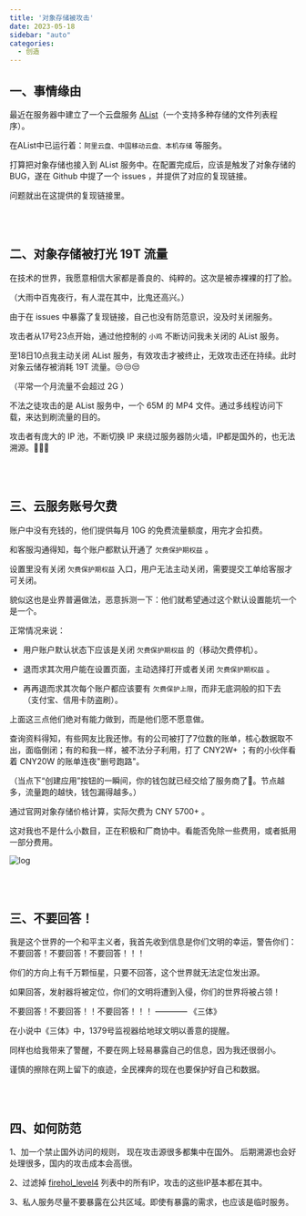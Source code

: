 ```yaml
---
title: '对象存储被攻击'
date: 2023-05-18
sidebar: "auto"
categories:
  - 创造
---
```




## 一、事情缘由

最近在服务器中建立了一个云盘服务 [AList](https://alist.nn.ci/zh/)（一个支持多种存储的文件列表程序）。

在AList中已运行着：`阿里云盘、中国移动云盘、本机存储` 等服务。

打算把对象存储也接入到 AList 服务中。在配置完成后，应该是触发了对象存储的BUG，遂在 Github 中提了一个 issues ，并提供了对应的复现链接。

问题就出在这提供的复现链接里。



<br><br>

## 二、对象存储被打光 19T 流量

在技术的世界，我愿意相信大家都是善良的、纯粹的。这次是被赤裸裸的打了脸。

（大雨中百鬼夜行，有人混在其中，比鬼还高兴。）

由于在 issues 中暴露了复现链接，自己也没有防范意识，没及时关闭服务。

攻击者从17号23点开始，通过他控制的 `小鸡` 不断访问我未关闭的 AList 服务。

至18日10点我主动关闭 AList 服务，有效攻击才被终止，无效攻击还在持续。此时对象云储存被消耗 19T 流量。😒😒😒

（平常一个月流量不会超过 2G ）

不法之徒攻击的是 AList 服务中，一个 65M 的 MP4 文件。通过多线程访问下载，来达到刷流量的目的。

攻击者有庞大的 IP 池，不断切换 IP 来绕过服务器防火墙，IP都是国外的，也无法溯源。🤢🤢🤢





<br><br>

## 三、云服务账号欠费

账户中没有充钱的，他们提供每月 10G 的免费流量额度，用完才会扣费。

和客服沟通得知，每个账户都默认开通了 `欠费保护期权益` 。

设置里没有关闭 `欠费保护期权益` 入口，用户无法主动关闭，需要提交工单给客服才可关闭。

貌似这也是业界普遍做法，恶意拆测一下：他们就希望通过这个默认设置能坑一个是一个。

正常情况来说：

- 用户账户默认状态下应该是关闭 `欠费保护期权益` 的（移动欠费停机）。

- 退而求其次用户能在设置页面，主动选择打开或者关闭 `欠费保护期权益` 。

- 再再退而求其次每个账户都应该要有 `欠费保护上限`，而非无底洞般的扣下去（支付宝、信用卡防盗刷）。

上面这三点他们绝对有能力做到，而是他们愿不愿意做。

查询资料得知，有些网友比我还惨。有的公司被打了7位数的账单，核心数据取不出，面临倒闭；有的和我一样，被不法分子利用，打了 CNY2W+ ；有的小伙伴看着 CNY20W 的账单连夜"删号跑路"。

（当点下“创建应用”按钮的一瞬间，你的钱包就已经交给了服务商了🐶。节点越多，流量跑的越快，钱包漏得越多。）

通过官网对象存储价格计算，实际欠费为 CNY 5700+ 。

这对我也不是什么小数目，正在积极和厂商协中。看能否免除一些费用，或者抵用一部分费用。

<img :src="$withBase('/assets/images/230318_1.png')" alt="log">



<br><br>

## 三、不要回答！

我是这个世界的一个和平主义者，我首先收到信息是你们文明的幸运，警告你们：不要回答！不要回答！不要回答！！！

你们的方向上有千万颗恒星，只要不回答，这个世界就无法定位发出源。

如果回答，发射器将被定位，你们的文明将遭到入侵，你们的世界将被占领！

不要回答！不要回答！！不要回答！！！
    ———— 《三体》

在小说中《三体》中，1379号监视器给地球文明以善意的提醒。

同样也给我带来了警醒，不要在网上轻易暴露自己的信息，因为我还很弱小。

谨慎的擦除在网上留下的痕迹，全民裸奔的现在也要保护好自己和数据。

<br><br>



## 四、如何防范

1、加一个禁止国外访问的规则， 现在攻击源很多都集中在国外。 后期溯源也会好处理很多，国内的攻击成本会高很。

2、过滤掉 [firehol_level4](https://github.com/firehol/blocklist-ipsets/blob/master/firehol_level4.netset) 列表中的所有IP，攻击的这些IP基本都在其中。

3、私人服务尽量不要暴露在公共区域。即使有暴露的需求，也应该是临时服务。


